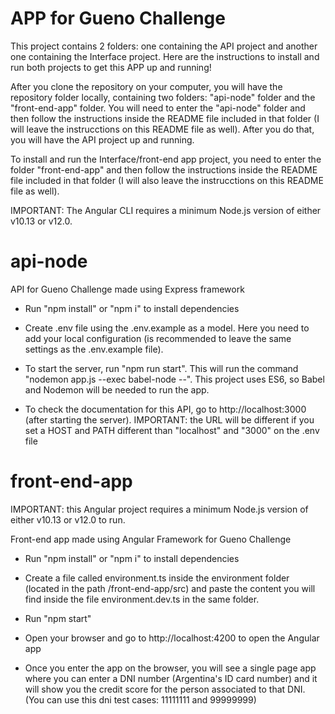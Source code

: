# APP for Gueno Challenge

This project contains 2 folders: one containing the API project and another one containing the Interface project.
Here are the instructions to install and run both projects to get this APP up and running!

After you clone the repository on your computer, you will have the repository folder locally, containing two folders: "api-node" folder and the "front-end-app" folder. You will need to enter the "api-node" folder and then follow the instructions inside the README file included in that folder (I will leave the instrucctions on this README file as well). After you do that, you will have the API project up and running.

To install and run the Interface/front-end app project, you need to enter the folder "front-end-app" and then follow the instructions inside the README file included in that folder (I will also leave the instrucctions on this README file as well).

IMPORTANT: The Angular CLI requires a minimum Node.js version of either v10.13 or v12.0.

# api-node

API for Gueno Challenge made using Express framework

-   Run "npm install" or "npm i" to install dependencies

-   Create .env file using the .env.example as a model. Here you need to add your local configuration (is recommended to leave the same settings as the .env.example file).

-   To start the server, run "npm run start". This will run the command "nodemon app.js --exec babel-node --". This project uses ES6, so Babel and Nodemon will be needed to run the app.

-   To check the documentation for this API, go to http://localhost:3000 (after starting the server). IMPORTANT: the URL will be different if you set a HOST and PATH different than "localhost" and "3000" on the .env file

# front-end-app

IMPORTANT: this Angular project requires a minimum Node.js version of either v10.13 or v12.0 to run.

Front-end app made using Angular Framework for Gueno Challenge

-   Run "npm install" or "npm i" to install dependencies

-   Create a file called environment.ts inside the environment folder (located in the path /front-end-app/src) and paste the content you will find inside the file environment.dev.ts in the same folder.

-   Run "npm start"

-   Open your browser and go to http://localhost:4200 to open the Angular app

-   Once you enter the app on the browser, you will see a single page app where you can enter a DNI number (Argentina's ID card number) and it will show you the credit score for the person associated to that DNI.
    (You can use this dni test cases: 11111111 and 99999999)
